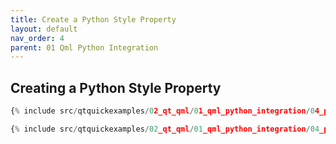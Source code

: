 ```yaml
---
title: Create a Python Style Property
layout: default
nav_order: 4
parent: 01 Qml Python Integration
---
```


## Creating a Python Style Property

```python
{% include src/qtquickexamples/02_qt_qml/01_qml_python_integration/04_python_style_property.py %}
```

```qml
{% include src/qtquickexamples/02_qt_qml/01_qml_python_integration/04_python_style_property.qml %}
```